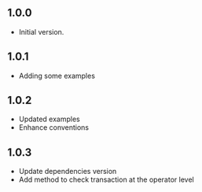 ## 1.0.0

- Initial version.

## 1.0.1

- Adding some examples

## 1.0.2

- Updated examples
- Enhance conventions

## 1.0.3

- Update dependencies version
- Add method to check transaction at the operator level